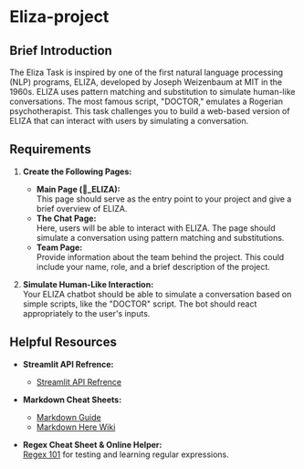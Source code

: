 # Eliza-project

## Brief Introduction

The Eliza Task is inspired by one of the first natural language processing (NLP) programs, ELIZA, developed by Joseph Weizenbaum at MIT in the 1960s. ELIZA uses pattern matching and substitution to simulate human-like conversations. The most famous script, "DOCTOR," emulates a Rogerian psychotherapist. This task challenges you to build a web-based version of ELIZA that can interact with users by simulating a conversation.

## Requirements 

1. **Create the Following Pages:**
   - **Main Page (🤖_ELIZA):**  
     This page should serve as the entry point to your project and give a brief overview of ELIZA.
   - **The Chat Page:**  
     Here, users will be able to interact with ELIZA. The page should simulate a conversation using pattern matching and substitutions.
   - **Team Page:**  
     Provide information about the team behind the project. This could include your name, role, and a brief description of the project.

2. **Simulate Human-Like Interaction:**  
   Your ELIZA chatbot should be able to simulate a conversation based on simple scripts, like the "DOCTOR" script. The bot should react appropriately to the user's inputs.


## Helpful Resources
- **Streamlit API Refrence:**
   - [Streamlit API Refrence](https://docs.streamlit.io/develop/api-reference)

- **Markdown Cheat Sheets:**
  - [Markdown Guide](https://www.markdownguide.org/cheat-sheet/)
  - [Markdown Here Wiki](https://github.com/adam-p/markdown-here/wiki/markdown-cheatsheet)

- **Regex Cheat Sheet & Online Helper:**  
  [Regex 101](https://regex101.com/) for testing and learning regular expressions.
